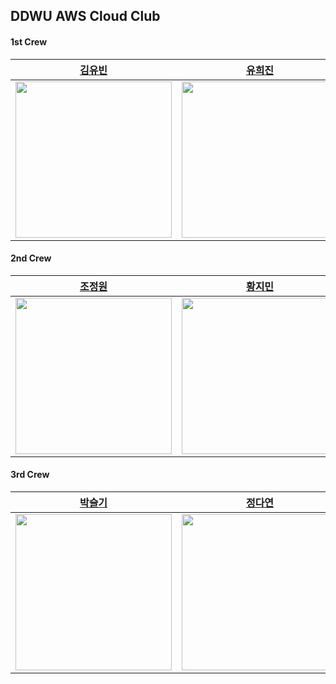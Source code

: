 ## DDWU AWS Cloud Club

#### 1st Crew

<table>
    <thead>
        <tr>
            <th style="text-align:center;"><a href="https://github.com/yubin21">김유빈</a></th>
            <th style="text-align:center;"><a href="https://github.com/yu-heejin">유희진</a></th>
            <th style="text-align:center;"><a href="https://github.com/aeeazip">정채원</a></th>            
            <th style="text-align:center;"><a href="https://github.com/ryu-hyesu">류혜수</a></th>
            <th style="text-align:center;"><a href="https://github.com/ParkSenn">박세은</a></th>
            <th style="text-align:center;"><a href="https://github.com/2hy2on">신이현</a></th>
            <th style="text-align:center;"><a href="https://github.com/eojinny">이어진</a></th>
            <th style="text-align:center;"><a href="https://github.com/Hszoo">홍성주</a></th>
            <th style="text-align:center;"><a href="https://github.com/hyun-jung-joo">주현정</a></th>
        </tr>
    </thead>
    <tbody>
        <tr>
            <td><img src="https://avatars.githubusercontent.com/u/80163835?v=4" width="250"/></td>
            <td><img src="https://avatars.githubusercontent.com/u/96467030?v=4" width="250"/></td>
            <td><img src="https://avatars.githubusercontent.com/u/97737822?v=4" width="250"/></td>
            <td><img src="https://avatars.githubusercontent.com/u/83686474?v=4" width="250"/></td>
            <td><img src="https://avatars.githubusercontent.com/u/102174849?v=4" width="250"/></td>
            <td><img src="https://avatars.githubusercontent.com/u/80164690?v=4" width="250"/></td>
            <td><img src="https://avatars.githubusercontent.com/u/96863137?v=4" width="250"/></td>
            <td><img src="https://avatars.githubusercontent.com/u/97530721?v=4" width="250"/></td>
            <td><img src="https://avatars.githubusercontent.com/u/80213599?v=4" width="250"/></td>
        </tr>
    </tbody>
</table>


#### 2nd Crew




<table>
    <thead>
        <tr>
            <th style="text-align:center;"><a href="https://github.com/milkaisgoody">조정원</a></th>
            <th style="text-align:center;"><a href="https://github.com/Jimin-Hwang00">황지민</a></th>
            <th style="text-align:center;"><a href="https://github.com/yslle">이승연</a></th>
            <th style="text-align:center;"><a href="https://github.com/karamChoi2523">최가람</a></th>
            <th style="text-align:center;"><a href="https://github.com/seplease">김시은</a></th>
            <th style="text-align:center;"><a href="https://github.com/mjttong">권민정</a></th>
            <th>김민경</th>
            <th>이가연</th>
            <th>하서정</th>
        </tr>
    </thead>
    <tbody>
        <tr>
            <td><img src="https://avatars.githubusercontent.com/u/126080236?v=4" width="250"/></td>
            <td><img src="https://avatars.githubusercontent.com/u/88023963?v=4" width="250"/></td>
            <td><img src="https://avatars.githubusercontent.com/u/88431909?v=4" width="250"/></td>
            <td><img src="https://avatars.githubusercontent.com/u/86296569?v=4" width="250"/></td>
            <td><img src="https://avatars.githubusercontent.com/u/80445374?v=4" width="250"/></td>
            <td><img src="https://avatars.githubusercontent.com/u/145860909?v=4" width="250"></td>
            <td><img src="https://github.com/user-attachments/assets/3975bb4c-32ae-461d-a807-3655bc8750b8" width="250"></td>
            <td><img src="https://github.com/user-attachments/assets/3975bb4c-32ae-461d-a807-3655bc8750b8" width="250"></td>
            <td><img src="https://github.com/user-attachments/assets/3975bb4c-32ae-461d-a807-3655bc8750b8" width="250"></td>
        </tr>
    </tbody>
</table>


#### 3rd Crew




<table>
    <thead>
        <tr>
            <th style="text-align:center;"><a href="https://github.com/seul99">박슬기</a></th>
            <th style="text-align:center;"><a href="https://github.com/Dianaland1112">정다연</a></th>
            <th style="text-align:center;"><a href="https://github.com/gaeunee2">김가은</a></th>
            <th style="text-align:center;"><a href="https://github.com/haein45">오혜인</a></th>
            <th style="text-align:center;"><a href="https://github.com/mang3858">김소망</a></th>
            <th style="text-align:center;"><a href="https://github.com/SY0518">김서윤</a></th>
            <th style="text-align:center;"><a href="https://github.com/hyeyun17">나혜윤</a></th>
            <th style="text-align:center;"><a href="https://github.com/Bmc0coding">방민채</a></th>
        </tr>
    </thead>
    <tbody>
        <tr>
            <td><img src="https://avatars.githubusercontent.com/u/163095876?v=4" width="250"/></td>
            <td><img src="https://avatars.githubusercontent.com/u/195461091?v=4" width="250"/></td>
            <td><img src="https://avatars.githubusercontent.com/u/163801908?v=4" width="250"/></td>
            <td><img src="https://avatars.githubusercontent.com/u/118984872?v=4" width="250"/></td>
            <td><img src="https://avatars.githubusercontent.com/u/80116126?v=4" width="250"/></td>
            <td><img src="https://avatars.githubusercontent.com/u/174595858?v=4" width="250"/></td>
            <td><img src="https://avatars.githubusercontent.com/u/163955412?v=4" width="250"/></td>
            <td><img src="https://avatars.githubusercontent.com/u/174012421?v=4" width="250"/></td>
        </tr>
    </tbody>
</table>
